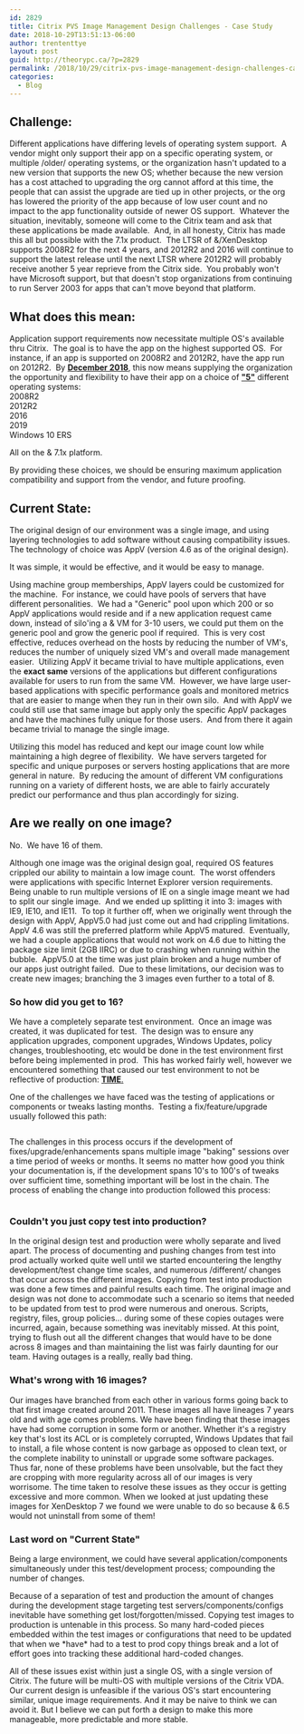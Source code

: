 ```yaml
---
id: 2829
title: Citrix PVS Image Management Design Challenges - Case Study
date: 2018-10-29T13:51:13-06:00
author: trententtye
layout: post
guid: http://theorypc.ca/?p=2829
permalink: /2018/10/29/citrix-pvs-image-management-design-challenges-case-study/
categories:
  - Blog
---
```

## Challenge:

Different applications have differing levels of operating system support.&nbsp; A vendor might only support their app on a specific operating system, or multiple /older/ operating systems, or the organization hasn't updated to a new version that supports the new OS; whether because the new version has a cost attached to upgrading the org cannot afford at this time, the people that can assist the upgrade are tied up in other projects, or the org has lowered the priority of the app because of low user count and no impact to the app functionality outside of newer OS support.&nbsp; Whatever the situation, inevitably, someone will come to the Citrix team and ask that these applications be made available.&nbsp; And, in all honesty, Citrix has made this all but possible with the 7.1x product.&nbsp; The LTSR of &/XenDesktop supports 2008R2 for the next&nbsp;4 years, and 2012R2 and 2016 will continue to support the latest release until the next LTSR where 2012R2 will probably receive another 5 year reprieve from the Citrix side.&nbsp; You probably won't have Microsoft support, but that doesn't stop organizations from continuing to run Server 2003 for apps that can't move beyond that platform.

## What does this mean:

Application support requirements now necessitate multiple OS's available thru Citrix.&nbsp; The goal is to have the app on the highest supported OS.&nbsp; For instance, if an app is supported on 2008R2 and 2012R2, have the app run on 2012R2.&nbsp; By <span style="text-decoration: underline;"><strong>December 2018</strong></span>, this now means supplying the organization the opportunity and flexibility to have their app on a choice of&nbsp;<span style="text-decoration: underline;"><strong>"5"</strong></span> different operating systems:  
2008R2  
2012R2  
2016  
2019  
Windows 10 ERS

All on the & 7.1x platform.

By providing these choices, we should be ensuring maximum application compatibility and support from the vendor, and future proofing.

## Current State:

The original design of our environment was a single image, and using layering technologies to add software without causing compatibility issues.&nbsp; The technology of choice was AppV (version 4.6 as of the original design).

It was simple, it would be effective, and it would be easy to manage.

Using machine group memberships, AppV layers could be customized for the machine.&nbsp; For instance, we could have pools of servers that have different personalities.&nbsp; We had a "Generic" pool upon which 200 or so AppV applications would reside and if a new application request came down, instead of silo'ing a & VM for 3-10 users, we could put them on the generic pool and grow the generic pool if required.&nbsp; This is very cost effective, reduces overhead on the hosts by reducing the number of VM's, reduces the number of uniquely sized VM's and overall made management easier.&nbsp; Utilizing AppV it became trivial to have multiple applications, even the&nbsp;**exact same** versions of the applications but different configurations available for users to run from the same VM.&nbsp; However, we have large user-based applications with specific performance goals and monitored metrics that are easier to mange when they run in their own silo.&nbsp; And with AppV we could still use that same image but apply only the specific AppV packages and have the machines fully unique for those users.&nbsp; And from there it again became trivial to manage the single image.

Utilizing this model has reduced and kept our image count low while maintaining a high degree of flexibility.&nbsp; We have servers targeted for specific and unique purposes or servers hosting applications that are more general in nature.&nbsp; By reducing the amount of different VM configurations running on a variety of different hosts, we are able to fairly accurately predict our performance and thus plan accordingly for sizing.

## Are we really on one image?

No.&nbsp; We have 16 of them.

Although one image was the original design goal, required OS features crippled our ability to maintain a low image count.&nbsp; The worst offenders were applications with specific Internet Explorer version requirements.&nbsp; Being unable to run multiple versions of IE on a single image meant we had to split our single image.&nbsp; And we ended up splitting it into 3: images with IE9, IE10, and IE11.&nbsp; To top it further off, when we originally went through the design with AppV, AppV5.0 had just come out and had crippling limitations.&nbsp; AppV 4.6 was still the preferred platform while AppV5 matured.&nbsp; Eventually, we had a couple applications that would not work on 4.6 due to hitting the package size limit (2GB IIRC) or due to crashing when running within the bubble.&nbsp; AppV5.0 at the time was just plain broken and a huge number of our apps just outright failed.&nbsp; Due to these limitations, our decision was to create new images; branching the 3 images even further to a total of 8.

### So how did you get to 16?

We have a completely separate test environment.&nbsp; Once an image was created, it was duplicated for test.&nbsp; The design was to ensure any application upgrades, component upgrades, Windows Updates, policy changes, troubleshooting, etc would be done in the test environment first before being implemented in prod.&nbsp; This has worked fairly well, however we encountered something that caused our test environment to not be reflective of production:&nbsp;<span style="text-decoration: underline;"><strong>TIME</strong></span><span style="text-decoration: underline;">.</span>

One of the challenges we have faced was the testing of applications or components or tweaks lasting months.&nbsp; Testing a fix/feature/upgrade usually followed this path:<figure class="wp-block-image">

<img src="http://theorypc.ca/wp-content/uploads/2018/08/FixFlow.png" alt="" class="wp-image-2831" srcset="http://theorypc.ca/wp-content/uploads/2018/08/FixFlow.png 837w, http://theorypc.ca/wp-content/uploads/2018/08/FixFlow-300x266.png 300w, http://theorypc.ca/wp-content/uploads/2018/08/FixFlow-768x681.png 768w" sizes="(max-width: 837px) 100vw, 837px" /> </figure> 

The challenges in this process occurs if the development of fixes/upgrade/enhancements spans multiple image "baking" sessions over a time period of weeks or months. It seems no matter how good you think your documentation is, if the development spans 10's to 100's of tweaks over sufficient time, something important will be lost in the chain. The process of enabling the change into production followed this process:<figure class="wp-block-image">

[<img src="https://theorypc.ca/wp-content/uploads/2018/08/ReleaseToProductionFlow-1.png" alt="" class="wp-image-2833" srcset="http://theorypc.ca/wp-content/uploads/2018/08/ReleaseToProductionFlow-1.png 1615w, http://theorypc.ca/wp-content/uploads/2018/08/ReleaseToProductionFlow-1-273x300.png 273w, http://theorypc.ca/wp-content/uploads/2018/08/ReleaseToProductionFlow-1-768x844.png 768w, http://theorypc.ca/wp-content/uploads/2018/08/ReleaseToProductionFlow-1-1456x1600.png 1456w" sizes="(max-width: 1615px) 100vw, 1615px" />](https://theorypc.ca/wp-content/uploads/2018/08/ReleaseToProductionFlow-1.png)</figure> 

### Couldn't you just copy test into production?

In the original design test and production were wholly separate and lived apart. The process of documenting and pushing changes from test into prod actually worked quite well until we started encountering the lengthy development/test change time scales, and numerous /different/ changes that occur across the different images. Copying from test into production was done a few times and painful results each time. The original image and design was not done to accommodate such a scenario so items that needed to be updated from test to prod were numerous and onerous. Scripts, registry, files, group policies... during some of these copies outages were incurred, again, because something was inevitably missed. At this point, trying to flush out all the different changes that would have to be done across 8 images and than maintaining the list was fairly daunting for our team. Having outages is a really, really bad thing.

### What's wrong with 16 images?

Our images have branched from each other in various forms going back to that first image created around 2011. These images all have lineages 7 years old and with age comes problems. We have been finding that these images have had some corruption in some form or another. Whether it's a registry key that's lost its ACL or is completely corrupted, Windows Updates that fail to install, a file whose content is now garbage as opposed to clean text, or the complete inability to uninstall or upgrade some software packages. Thus far, none of these problems have been unsolvable, but the fact they are cropping with more regularity across all of our images is very worrisome. The time taken to resolve these issues as they occur is getting excessive and more common. When we looked at just updating these images for XenDesktop 7 we found we were unable to do so because & 6.5 would not uninstall from some of them!

### Last word on "Current State"

Being a large environment, we could have several application/components simultaneously under this test/development process; compounding the number of changes.

Because of a separation of test and production the amount of changes during the development stage targeting test servers/components/configs inevitable have something get lost/forgotten/missed. Copying test images to production is untenable in this process. So many hard-coded pieces embedded within the test images or configurations that need to be updated that when we \*have\* had to a test to prod copy things break and a lot of effort goes into tracking these additional hard-coded changes.

All of these issues exist within just a single OS, with a single version of Citrix. The future will be multi-OS with multiple versions of the Citrix VDA. Our current design is unfeasible if the various OS's start encountering similar, unique image requirements. And it may be naive to think we can avoid it. But I believe we can put forth a design to make this more manageable, more predictable and more stable.

<!-- AddThis Advanced Settings generic via filter on the_content -->

<!-- AddThis Share Buttons generic via filter on the_content -->
